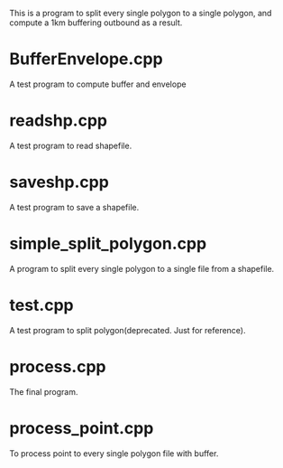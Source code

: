This is a program to split every single polygon to a single polygon, and compute a 1km buffering outbound as a result.

# BufferEnvelope.cpp

A test program to compute buffer and envelope

# readshp.cpp

A test program to read shapefile.

# saveshp.cpp 

A test program to save a shapefile.

# simple_split_polygon.cpp

A program to split every single polygon to a single file from a shapefile.

# test.cpp

A test program to split polygon(deprecated. Just for reference).

# process.cpp

The final program.

# process_point.cpp

To process point to every single polygon file with buffer.
